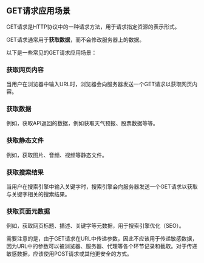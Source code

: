 
## GET请求应用场景

GET请求是HTTP协议中的一种请求方法，用于请求指定资源的表示形式。

GET请求通常用于**获取数据**，而不会修改服务器上的数据。

以下是一些常见的GET请求应用场景：

### 获取网页内容

当用户在浏览器中输入URL时，浏览器会向服务器发送一个GET请求以获取网页内容。

### 获取数据

例如，获取API返回的数据，例如获取天气预报、股票数据等等。

### 获取静态文件

例如，获取图片、音频、视频等静态文件。

### 获取搜索结果

当用户在搜索引擎中输入关键字时，搜索引擎会向服务器发送一个GET请求以获取与关键字相关的搜索结果。

### 获取页面元数据

例如，获取网页标题、描述、关键字等元数据，用于搜索引擎优化（SEO）。

需要注意的是，由于GET请求在URL中传递参数，因此不应该用于传递敏感数据，因为URL中的参数可以被浏览器、服务器、代理等各个环节记录和截取。对于传递敏感数据，应该使用POST请求或其他更安全的方式。
